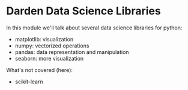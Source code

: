 # Darden Data Science Libraries

In this module we'll talk about several data science libraries for python:

- matplotlib: visualization
- numpy: vectorized operations
- pandas: data representation and manipulation
- seaborn: more visualization

What's not covered (here):

- scikit-learn